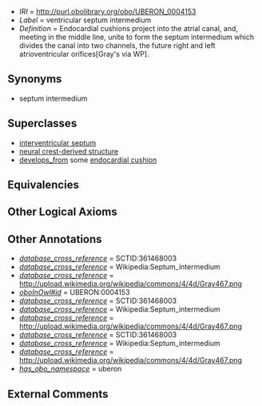  * *IRI* = http://purl.obolibrary.org/obo/UBERON_0004153
 * *Label* = ventricular septum intermedium
 * *Definition* = Endocardial cushions project into the atrial canal, and, meeting in the middle line, unite to form the septum intermedium which divides the canal into two channels, the future right and left atrioventricular orifices[Gray's via WP].

## Synonyms

 * septum intermedium

## Superclasses

 * [interventricular septum](../../UBERON/94/UBERON_0002094.md)
 * [neural crest-derived structure](../../UBERON/13/UBERON_0010313.md)
 * [develops_from](../../RO/02/RO_0002202.md) some [endocardial cushion](../../UBERON/62/UBERON_0002062.md)

## Equivalencies


## Other Logical Axioms


## Other Annotations

 * *[database_cross_reference](../../ef/oboInOwl#hasDbXref.md)* = SCTID:361468003
 * *[database_cross_reference](../../ef/oboInOwl#hasDbXref.md)* = Wikipedia:Septum_intermedium
 * *[database_cross_reference](../../ef/oboInOwl#hasDbXref.md)* = http://upload.wikimedia.org/wikipedia/commons/4/4d/Gray467.png
 * *[oboInOwl#id](../../id/oboInOwl#id.md)* = UBERON:0004153
 * *[database_cross_reference](../../ef/oboInOwl#hasDbXref.md)* = SCTID:361468003
 * *[database_cross_reference](../../ef/oboInOwl#hasDbXref.md)* = Wikipedia:Septum_intermedium
 * *[database_cross_reference](../../ef/oboInOwl#hasDbXref.md)* = http://upload.wikimedia.org/wikipedia/commons/4/4d/Gray467.png
 * *[database_cross_reference](../../ef/oboInOwl#hasDbXref.md)* = SCTID:361468003
 * *[database_cross_reference](../../ef/oboInOwl#hasDbXref.md)* = Wikipedia:Septum_intermedium
 * *[database_cross_reference](../../ef/oboInOwl#hasDbXref.md)* = http://upload.wikimedia.org/wikipedia/commons/4/4d/Gray467.png
 * *[has_obo_namespace](../../ce/oboInOwl#hasOBONamespace.md)* = uberon

## External Comments

